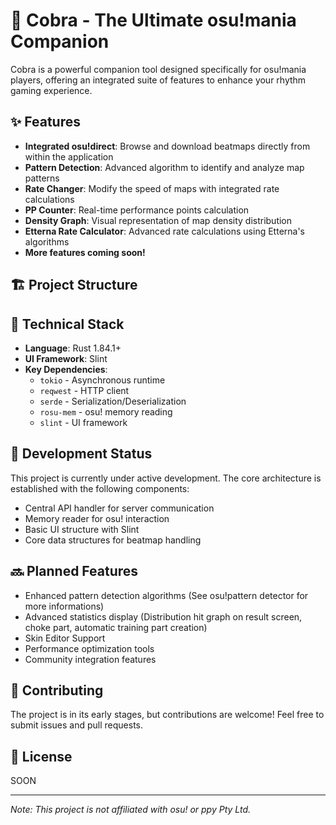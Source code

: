 
# 🐍 Cobra - The Ultimate osu!mania Companion

Cobra is a powerful companion tool designed specifically for osu!mania players, offering an integrated suite of features to enhance your rhythm gaming experience.

## ✨ Features

- **Integrated osu!direct**: Browse and download beatmaps directly from within the application
- **Pattern Detection**: Advanced algorithm to identify and analyze map patterns
- **Rate Changer**: Modify the speed of maps with integrated rate calculations
- **PP Counter**: Real-time performance points calculation
- **Density Graph**: Visual representation of map density distribution
- **Etterna Rate Calculator**: Advanced rate calculations using Etterna's algorithms
- **More features coming soon!**

## 🏗️ Project Structure


## 🔧 Technical Stack

- **Language**: Rust 1.84.1+
- **UI Framework**: Slint
- **Key Dependencies**:
  - `tokio` - Asynchronous runtime
  - `reqwest` - HTTP client
  - `serde` - Serialization/Deserialization
  - `rosu-mem` - osu! memory reading
  - `slint` - UI framework

## 🚧 Development Status

This project is currently under active development. The core architecture is established with the following components:

- Central API handler for server communication
- Memory reader for osu! interaction
- Basic UI structure with Slint
- Core data structures for beatmap handling

## 🔜 Planned Features

- Enhanced pattern detection algorithms (See osu!pattern detector for more informations)
- Advanced statistics display (Distribution hit graph on result screen, choke part, automatic training part creation)
- Skin Editor Support
- Performance optimization tools
- Community integration features

## 🤝 Contributing

The project is in its early stages, but contributions are welcome! Feel free to submit issues and pull requests.

## 📝 License

SOON

---

*Note: This project is not affiliated with osu! or ppy Pty Ltd.*
```
